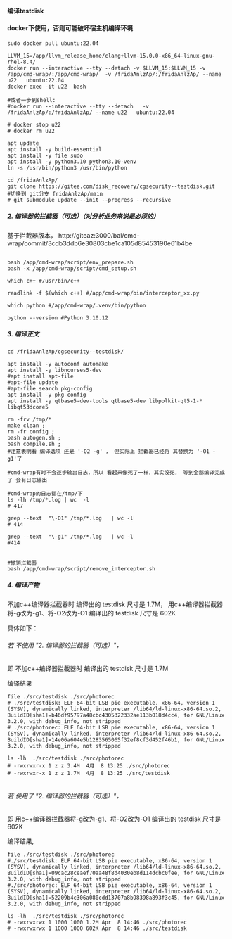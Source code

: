 #### 编译testdisk


####  docker下使用，否则可能破坏宿主机编译环境
```shell
sudo docker pull ubuntu:22.04

LLVM_15=/app/llvm_release_home/clang+llvm-15.0.0-x86_64-linux-gnu-rhel-8.4/
docker run --interactive --tty --detach -v $LLVM_15:$LLVM_15 -v /app/cmd-wrap/:/app/cmd-wrap/  -v /fridaAnlzAp/:/fridaAnlzAp/ --name u22   ubuntu:22.04
docker exec -it u22  bash

#或者一步到shell:
#docker run --interactive --tty --detach   -v /fridaAnlzAp/:/fridaAnlzAp/ --name u22   ubuntu:22.04

# docker stop u22
# docker rm u22
```

```shell
apt update
apt install -y build-essential
apt install -y file sudo
apt install -y python3.10 python3.10-venv
ln -s /usr/bin/python3 /usr/bin/python
```


```shell
cd /fridaAnlzAp/
git clone https://gitee.com/disk_recovery/cgsecurity--testdisk.git
#切换到 git分支 fridaAnlzAp/main
# git submodule update --init --progress --recursive 

```

##### 2. 编译器的拦截器（可选）（对分析业务来说是必须的）

基于拦截器版本， http://giteaz:3000/bal/cmd-wrap/commit/3cdb3ddb6e30803cbe1ca105d85453190e61b4be

```shell

bash /app/cmd-wrap/script/env_prepare.sh
bash -x /app/cmd-wrap/script/cmd_setup.sh

which c++ #/usr/bin/c++

readlink -f $(which c++) #/app/cmd-wrap/bin/interceptor_xx.py

which python #/app/cmd-wrap/.venv/bin/python

python --version #Python 3.10.12

```

#####  3. 编译正文
```shell
cd /fridaAnlzAp/cgsecurity--testdisk/

apt install -y autoconf automake
apt install -y libncurses5-dev 
#apt install apt-file
#apt-file update
#apt-file search pkg-config
apt install -y pkg-config
apt install -y qtbase5-dev-tools qtbase5-dev libpolkit-qt5-1-* libqt53dcore5

rm -frv /tmp/*
make clean ; 
rm -fr config ;  
bash autogen.sh ;
bash compile.sh ;
#注意表明看 编译选项 还是 '-O2 -g' ， 但实际上 拦截器已经将 其替换为 '-O1 -g1'了

#cmd-wrap有时不会逐步输出日志，所以 看起来像死了一样，其实没死， 等到全部编译完成了 会有日志输出

#cmd-wrap的日志都在/tmp/下
ls -lh /tmp/*.log | wc  -l 
# 417

grep --text  "\-O1" /tmp/*.log   | wc -l 
# 414

grep --text  "\-g1" /tmp/*.log   | wc -l 
#414


#撤销拦截器
bash /app/cmd-wrap/script/remove_interceptor.sh
```

##### 4. 编译产物

不加c++编译器拦截器时 编译出的 testdisk 尺寸是 1.7M，  用c++编译器拦截器将-g改为-g1、将-O2改为-O1 编译出的 testdisk 尺寸是 602K 

具体如下：


###### 若 不使用 "2. 编译器的拦截器（可选）"，
即 不加c++编译器拦截器时 编译出的 testdisk 尺寸是 1.7M

编译结果 
```shell
file ./src/testdisk ./src/photorec
# ./src/testdisk: ELF 64-bit LSB pie executable, x86-64, version 1 (SYSV), dynamically linked, interpreter /lib64/ld-linux-x86-64.so.2, BuildID[sha1]=b46df95797a48cbc4305322332ae113b018d4cc4, for GNU/Linux 3.2.0, with debug_info, not stripped
# ./src/photorec: ELF 64-bit LSB pie executable, x86-64, version 1 (SYSV), dynamically linked, interpreter /lib64/ld-linux-x86-64.so.2, BuildID[sha1]=14e06a604e5b1283565065f32ef8cf3d452f46b1, for GNU/Linux 3.2.0, with debug_info, not stripped

ls -lh  ./src/testdisk ./src/photorec
# -rwxrwxr-x 1 z z 3.4M  4月  8 13:25 ./src/photorec
# -rwxrwxr-x 1 z z 1.7M  4月  8 13:25 ./src/testdisk


```

######  若 使用了 "2. 编译器的拦截器（可选）"，
即 用c++编译器拦截器将-g改为-g1、将-O2改为-O1 编译出的 testdisk 尺寸是 602K 

编译结果, 
```shell
file ./src/testdisk ./src/photorec
#./src/testdisk: ELF 64-bit LSB pie executable, x86-64, version 1 (SYSV), dynamically linked, interpreter /lib64/ld-linux-x86-64.so.2, BuildID[sha1]=09cac28ceaef70aa48f8d4030eb8d114dcbc0fee, for GNU/Linux 3.2.0, with debug_info, not stripped
#./src/photorec: ELF 64-bit LSB pie executable, x86-64, version 1 (SYSV), dynamically linked, interpreter /lib64/ld-linux-x86-64.so.2, BuildID[sha1]=52209b4c306a080cdd13707a8b98398a893f3c45, for GNU/Linux 3.2.0, with debug_info, not stripped

ls -lh  ./src/testdisk ./src/photorec
# -rwxrwxrwx 1 1000 1000 1.2M Apr  8 14:46 ./src/photorec
# -rwxrwxrwx 1 1000 1000 602K Apr  8 14:46 ./src/testdisk


```